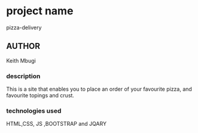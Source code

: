 # project name
pizza-delivery

## AUTHOR 
 Keith Mbugi 
 

 ### description
 This is a site that enables you to place an order of your favourite pizza, and favourite topings and crust. 

 ### technologies used 
 HTML,CSS, JS  ,BOOTSTRAP and JQARY 
